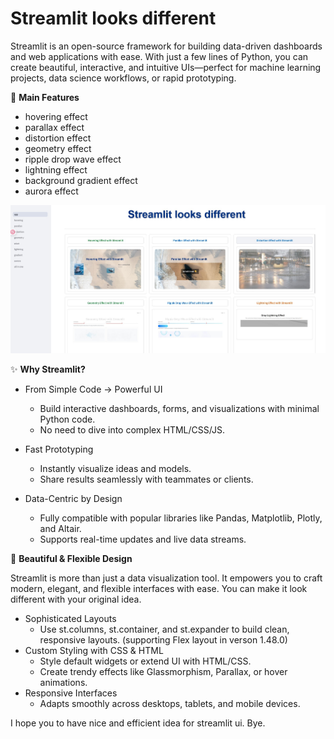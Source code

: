 # Streamlit looks different


Streamlit is an open-source framework for building data-driven dashboards and web applications with ease. With just a few lines of Python, you can create beautiful, interactive, and intuitive UIs—perfect for machine learning projects, data science workflows, or rapid prototyping.

🐬 **Main Features**
- hovering effect
- parallax effect
- distortion effect
- geometry effect
- ripple drop wave effect
- lightning effect
- background gradient effect
- aurora effect

![image info](./images/main.jpg)

✨ **Why Streamlit?**

- From Simple Code → Powerful UI
   - Build interactive dashboards, forms, and visualizations with minimal Python code.
   - No need to dive into complex HTML/CSS/JS.

- Fast Prototyping
   - Instantly visualize ideas and models.
   - Share results seamlessly with teammates or clients.

- Data-Centric by Design
   - Fully compatible with popular libraries like Pandas, Matplotlib, Plotly, and Altair.
   - Supports real-time updates and live data streams.

🎨 **Beautiful & Flexible Design**

Streamlit is more than just a data visualization tool.
It empowers you to craft modern, elegant, and flexible interfaces with ease.
You can make it look different with your original idea.

- Sophisticated Layouts
  - Use st.columns, st.container, and st.expander to build clean, responsive layouts. (supporting Flex layout in verson 1.48.0)
- Custom Styling with CSS & HTML
  - Style default widgets or extend UI with HTML/CSS.
  - Create trendy effects like Glassmorphism, Parallax, or hover animations.
- Responsive Interfaces
  - Adapts smoothly across desktops, tablets, and mobile devices.

I hope you to have nice and efficient idea for streamlit ui. Bye.




